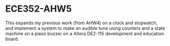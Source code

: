 # ECE352-AHW5
This expands my previous work (from AHW4) on a clock and stopwatch, and implement a system to make an audible tune using counters and a state machine on a piezo buzzer on a Altera DE2-115 development and education board.
